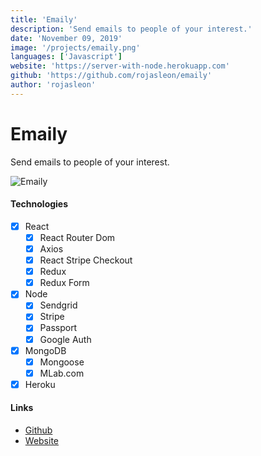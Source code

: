 ```yaml
---
title: 'Emaily'
description: 'Send emails to people of your interest.'
date: 'November 09, 2019'
image: '/projects/emaily.png'
languages: ['Javascript']
website: 'https://server-with-node.herokuapp.com'
github: 'https://github.com/rojasleon/emaily'
author: 'rojasleon'
---
```


# Emaily

Send emails to people of your interest.

![Emaily](/projects/emaily.png)

#### Technologies

- [x] React
  - [x] React Router Dom
  - [x] Axios
  - [x] React Stripe Checkout
  - [x] Redux
  - [x] Redux Form
- [x] Node
  - [x] Sendgrid
  - [x] Stripe
  - [x] Passport
  - [x] Google Auth
- [x] MongoDB
  - [x] Mongoose
  - [x] MLab.com
- [x] Heroku

#### Links

- [Github](https://github.com/rojasleon/emaily 'Github')
- [Website](https://server-with-node.herokuapp.com 'Search Music')
